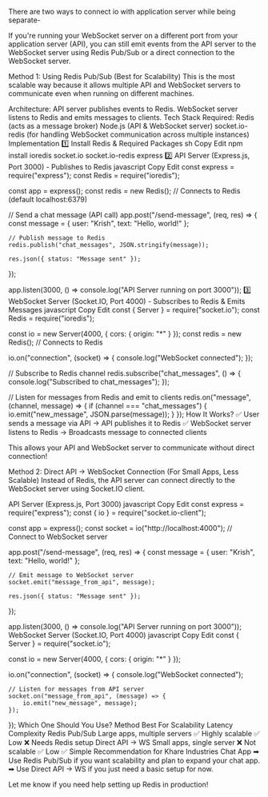 There are two ways to connect io with application server while being separate-

If you're running your WebSocket server on a different port from your application server (API), you can still emit events from the API server to the WebSocket server using Redis Pub/Sub or a direct connection to the WebSocket server.

Method 1: Using Redis Pub/Sub (Best for Scalability)
This is the most scalable way because it allows multiple API and WebSocket servers to communicate even when running on different machines.

Architecture:
API server publishes events to Redis.
WebSocket server listens to Redis and emits messages to clients.
Tech Stack Required:
Redis (acts as a message broker)
Node.js (API & WebSocket server)
socket.io-redis (for handling WebSocket communication across multiple instances)
Implementation
1️⃣ Install Redis & Required Packages
sh
Copy
Edit
npm install ioredis socket.io socket.io-redis express
2️⃣ API Server (Express.js, Port 3000) - Publishes to Redis
javascript
Copy
Edit
const express = require("express");
const Redis = require("ioredis");

const app = express();
const redis = new Redis(); // Connects to Redis (default localhost:6379)

// Send a chat message (API call)
app.post("/send-message", (req, res) => {
    const message = { user: "Krish", text: "Hello, world!" };

    // Publish message to Redis
    redis.publish("chat_messages", JSON.stringify(message));

    res.json({ status: "Message sent" });
});

app.listen(3000, () => console.log("API Server running on port 3000"));
3️⃣ WebSocket Server (Socket.IO, Port 4000) - Subscribes to Redis & Emits Messages
javascript
Copy
Edit
const { Server } = require("socket.io");
const Redis = require("ioredis");

const io = new Server(4000, { cors: { origin: "*" } });
const redis = new Redis(); // Connects to Redis

io.on("connection", (socket) => {
    console.log("WebSocket connected");
});

// Subscribe to Redis channel
redis.subscribe("chat_messages", () => {
    console.log("Subscribed to chat_messages");
});

// Listen for messages from Redis and emit to clients
redis.on("message", (channel, message) => {
    if (channel === "chat_messages") {
        io.emit("new_message", JSON.parse(message));
    }
});
How It Works?
✅ User sends a message via API → API publishes it to Redis
✅ WebSocket server listens to Redis → Broadcasts message to connected clients

This allows your API and WebSocket server to communicate without direct connection!

Method 2: Direct API → WebSocket Connection (For Small Apps, Less Scalable)
Instead of Redis, the API server can connect directly to the WebSocket server using Socket.IO client.

API Server (Express.js, Port 3000)
javascript
Copy
Edit
const express = require("express");
const { io } = require("socket.io-client");

const app = express();
const socket = io("http://localhost:4000"); // Connect to WebSocket server

app.post("/send-message", (req, res) => {
    const message = { user: "Krish", text: "Hello, world!" };
    
    // Emit message to WebSocket server
    socket.emit("message_from_api", message);

    res.json({ status: "Message sent" });
});

app.listen(3000, () => console.log("API Server running on port 3000"));
WebSocket Server (Socket.IO, Port 4000)
javascript
Copy
Edit
const { Server } = require("socket.io");

const io = new Server(4000, { cors: { origin: "*" } });

io.on("connection", (socket) => {
    console.log("WebSocket connected");

    // Listen for messages from API server
    socket.on("message_from_api", (message) => {
        io.emit("new_message", message);
    });
});
Which One Should You Use?
Method	Best For	Scalability	Latency	Complexity
Redis Pub/Sub	Large apps, multiple servers	✅ Highly scalable	✅ Low	❌ Needs Redis setup
Direct API → WS	Small apps, single server	❌ Not scalable	✅ Low	✅ Simple
Recommendation for Khare Industries Chat App
➡ Use Redis Pub/Sub if you want scalability and plan to expand your chat app.
➡ Use Direct API → WS if you just need a basic setup for now.

Let me know if you need help setting up Redis in production!